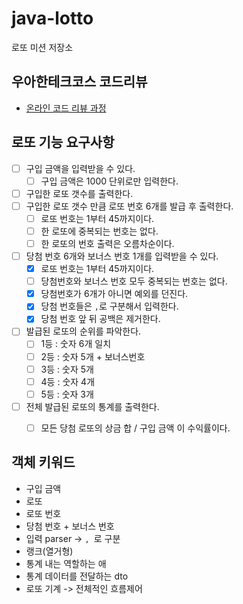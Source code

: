 # java-lotto

로또 미션 저장소

## 우아한테크코스 코드리뷰

- [온라인 코드 리뷰 과정](https://github.com/woowacourse/woowacourse-docs/blob/master/maincourse/README.md)


## 로또 기능 요구사항
- [ ] 구입 금액을 입력받을 수 있다.
  - [ ] 구입 금액은 1000 단위로만 입력한다.
- [ ] 구입한 로또 갯수를 출력한다.
- [ ] 구입한 로또 갯수 만큼 로또 번호 6개를 발급 후 출력한다.
  - [ ] 로또 번호는 1부터 45까지이다.
  - [ ] 한 로또에 중복되는 번호는 없다.
  - [ ] 한 로또의 번호 출력은 오름차순이다.
- [ ] 당첨 번호 6개와 보너스 번호 1개를 입력받을 수 있다.
  - [x] 로또 번호는 1부터 45까지이다.
  - [ ] 당첨번호와 보너스 번호 모두 중복되는 번호는 없다.
  - [x] 당첨번호가 6개가 아니면 예외를 던진다.
  - [x] 당첨 번호들은 `,`로 구분해서 입력한다.
  - [x] 당첨 번호 앞 뒤 공백은 제거한다.
- [ ] 발급된 로또의 순위를 파악한다.
  - [ ] 1등 : 숫자 6개 일치
  - [ ] 2등 : 숫자 5개 + 보너스번호
  - [ ] 3등 : 숫자 5개
  - [ ] 4등 : 숫자 4개
  - [ ] 5등 : 숫자 3개
- [ ] 전체 발급된 로또의 통계를 출력한다.
  - [ ] 모든 당첨 로또의 상금 합 / 구입 금액 이 수익률이다.


## 객체 키워드
- 구입 금액
- 로또
- 로또 번호
- 당첨 번호 + 보너스 번호
- 입력 parser -> `, `로 구분
- 랭크(열거형)
- 통계 내는 역할하는 애
- 통계 데이터를 전달하는 dto
- 로또 기계 -> 전체적인 흐름제어
